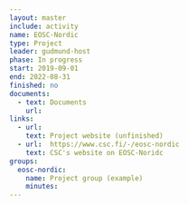 ```yaml
---
layout: master
include: activity
name: EOSC-Nordic
type: Project
leader: gudmund-host
phase: In progress
start: 2019-09-01
end: 2022-08-31
finished: no
documents:
  - text: Documents
    url:  
links:
  - url: 
    text: Project website (unfinished)
  - url:  https://www.csc.fi/-/eosc-nordic
    text: CSC's website on EOSC-Noridc
groups:
  eosc-nordic:
    name: Project group (example)
    minutes: 
---
```

